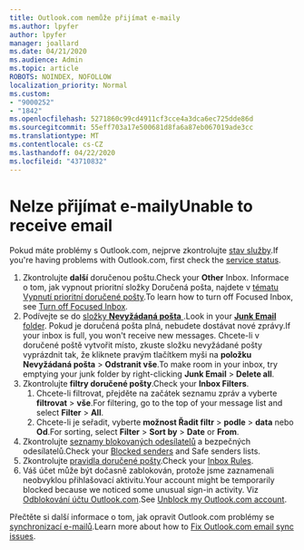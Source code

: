 ```yaml
---
title: Outlook.com nemůže přijímat e-maily
ms.author: lpyfer
author: lpyfer
manager: joallard
ms.date: 04/21/2020
ms.audience: Admin
ms.topic: article
ROBOTS: NOINDEX, NOFOLLOW
localization_priority: Normal
ms.custom:
- "9000252"
- "1842"
ms.openlocfilehash: 5271860c99cd4911cf3cce4a3dca6ec725dde86d
ms.sourcegitcommit: 55eff703a17e500681d8fa6a87eb067019ade3cc
ms.translationtype: MT
ms.contentlocale: cs-CZ
ms.lasthandoff: 04/22/2020
ms.locfileid: "43710832"
---
```

# <a name="unable-to-receive-email"></a><span data-ttu-id="70221-102">Nelze přijímat e-maily</span><span class="sxs-lookup"><span data-stu-id="70221-102">Unable to receive email</span></span>

<span data-ttu-id="70221-103">Pokud máte problémy s Outlook.com, nejprve zkontrolujte [stav služby](https://go.microsoft.com/fwlink/p/?linkid=837482).</span><span class="sxs-lookup"><span data-stu-id="70221-103">If you're having problems with Outlook.com, first check the [service status](https://go.microsoft.com/fwlink/p/?linkid=837482).</span></span>

1. <span data-ttu-id="70221-104">Zkontrolujte **další** doručenou poštu.</span><span class="sxs-lookup"><span data-stu-id="70221-104">Check your **Other** Inbox.</span></span> <span data-ttu-id="70221-105">Informace o tom, jak vypnout prioritní složky Doručená pošta, najdete v [tématu Vypnutí prioritní doručené pošty](https://support.office.com/article/f714d94d-9e63-4217-9ccb-6cb2986aa1b2).</span><span class="sxs-lookup"><span data-stu-id="70221-105">To learn how to turn off Focused Inbox, see [Turn off Focused Inbox](https://support.office.com/article/f714d94d-9e63-4217-9ccb-6cb2986aa1b2).</span></span> 
2. <span data-ttu-id="70221-106">Podívejte se do [složky **Nevyžádaná pošta** ](https://outlook.live.com/mail/junkemail).</span><span class="sxs-lookup"><span data-stu-id="70221-106">Look in your [**Junk Email** folder](https://outlook.live.com/mail/junkemail).</span></span> <span data-ttu-id="70221-107">Pokud je doručená pošta plná, nebudete dostávat nové zprávy.</span><span class="sxs-lookup"><span data-stu-id="70221-107">If your inbox is full, you won't receive new messages.</span></span> <span data-ttu-id="70221-108">Chcete-li v doručené poště vytvořit místo, zkuste složku nevyžádané pošty vyprázdnit tak, že kliknete pravým tlačítkem myši na **položku Nevyžádaná pošta** > **Odstranit vše**.</span><span class="sxs-lookup"><span data-stu-id="70221-108">To make room in your inbox, try emptying your junk folder by right-clicking **Junk Email** > **Delete all**.</span></span>
3. <span data-ttu-id="70221-109">Zkontrolujte **filtry doručené pošty**.</span><span class="sxs-lookup"><span data-stu-id="70221-109">Check your **Inbox Filters**.</span></span> 
    1. <span data-ttu-id="70221-110">Chcete-li filtrovat, přejděte na začátek seznamu zpráv a vyberte **filtrovat** > **vše**.</span><span class="sxs-lookup"><span data-stu-id="70221-110">For filtering, go to the top of your message list and select **Filter** > **All**.</span></span>
    2. <span data-ttu-id="70221-111">Chcete-li je seřadit, vyberte **možnost Řadit filtr** > **podle** > **data** nebo **Od**.</span><span class="sxs-lookup"><span data-stu-id="70221-111">For sorting, select **Filter** > **Sort by** > **Date** or **From**.</span></span>
4. <span data-ttu-id="70221-112">Zkontrolujte [seznamy blokovaných odesílatelů](https://outlook.live.com/mail/options/mail/junkEmail) a bezpečných odesílatelů.</span><span class="sxs-lookup"><span data-stu-id="70221-112">Check your [Blocked senders](https://outlook.live.com/mail/options/mail/junkEmail) and Safe senders lists.</span></span>
5. <span data-ttu-id="70221-113">Zkontrolujte [pravidla doručené pošty](https://outlook.live.com/mail/options/mail/rules).</span><span class="sxs-lookup"><span data-stu-id="70221-113">Check your [Inbox Rules](https://outlook.live.com/mail/options/mail/rules).</span></span>
6. <span data-ttu-id="70221-114">Váš účet může být dočasně zablokován, protože jsme zaznamenali neobvyklou přihlašovací aktivitu.</span><span class="sxs-lookup"><span data-stu-id="70221-114">Your account might be temporarily blocked because we noticed some unusual sign-in activity.</span></span> <span data-ttu-id="70221-115">Viz [Odblokování účtu Outlook.com](https://support.office.com/article/f4ad2701-d166-4d8b-8a6a-9af2a1f8a4c4).</span><span class="sxs-lookup"><span data-stu-id="70221-115">See [Unblock my Outlook.com account](https://support.office.com/article/f4ad2701-d166-4d8b-8a6a-9af2a1f8a4c4).</span></span>

<span data-ttu-id="70221-116">Přečtěte si další informace o tom, jak opravit Outlook.com problémy se [synchronizací e-mailů](https://support.office.com/article/d39e3341-8d79-4bf1-b3c7-ded602233642).</span><span class="sxs-lookup"><span data-stu-id="70221-116">Learn more about how to [Fix Outlook.com email sync issues](https://support.office.com/article/d39e3341-8d79-4bf1-b3c7-ded602233642).</span></span>